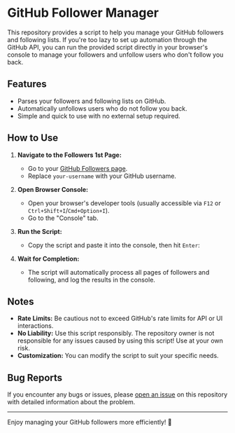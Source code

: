 # GitHub Follower Manager

This repository provides a script to help you manage your GitHub followers and following lists. If you're too lazy to set up automation through the GitHub API, you can run the provided script directly in your browser's console to manage your followers and unfollow users who don't follow you back.

## Features

- Parses your followers and following lists on GitHub.
- Automatically unfollows users who do not follow you back.
- Simple and quick to use with no external setup required.

## How to Use

1. **Navigate to the Followers 1st Page:**
   - Go to your [GitHub Followers page](https://github.com/your-username?tab=followers).
   - Replace `your-username` with your GitHub username.

2. **Open Browser Console:**
   - Open your browser's developer tools (usually accessible via `F12` or `Ctrl+Shift+I`/`Cmd+Option+I`).
   - Go to the "Console" tab.

3. **Run the Script:**
   - Copy the script and paste it into the console, then hit `Enter`:

4. **Wait for Completion:**
   - The script will automatically process all pages of followers and following, and log the results in the console.

## Notes

- **Rate Limits:** Be cautious not to exceed GitHub's rate limits for API or UI interactions.
- **No Liability:** Use this script responsibly. The repository owner is not responsible for any issues caused by using this script! Use at your own risk.
- **Customization:** You can modify the script to suit your specific needs.

## Bug Reports

If you encounter any bugs or issues, please [open an issue](https://github.com/lacolle87/gh_followers/issues) on this repository with detailed information about the problem.

---

Enjoy managing your GitHub followers more efficiently! 🎉
